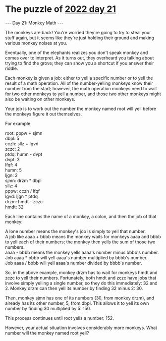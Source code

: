 # The puzzle of [2022 day 21](https://adventofcode.com/2022/day/21)

--- Day 21: Monkey Math ---

The monkeys are back! You're worried they're going to try to steal your stuff again, but it seems like they're just holding their ground and making various monkey noises at you.

Eventually, one of the elephants realizes you don't speak monkey and comes over to interpret. As it turns out, they overheard you talking about trying to find the grove; they can show you a shortcut if you answer their riddle.

Each monkey is given a job: either to yell a specific number or to yell the result of a math operation. All of the number-yelling monkeys know their number from the start; however, the math operation monkeys need to wait for two other monkeys to yell a number, and those two other monkeys might also be waiting on other monkeys.

Your job is to work out the number the monkey named root will yell before the monkeys figure it out themselves.

For example:

root: pppw + sjmn\
dbpl: 5\
cczh: sllz + lgvd\
zczc: 2\
ptdq: humn - dvpt\
dvpt: 3\
lfqf: 4\
humn: 5\
ljgn: 2\
sjmn: drzm * dbpl\
sllz: 4\
pppw: cczh / lfqf\
lgvd: ljgn * ptdq\
drzm: hmdt - zczc\
hmdt: 32

Each line contains the name of a monkey, a colon, and then the job of that monkey:

A lone number means the monkey's job is simply to yell that number.\
A job like aaaa + bbbb means the monkey waits for monkeys aaaa and bbbb to yell each of their numbers; the monkey then yells the sum of those two numbers.\
aaaa - bbbb means the monkey yells aaaa's number minus bbbb's number.\
Job aaaa * bbbb will yell aaaa's number multiplied by bbbb's number.\
Job aaaa / bbbb will yell aaaa's number divided by bbbb's number.

So, in the above example, monkey drzm has to wait for monkeys hmdt and zczc to yell their numbers. Fortunately, both hmdt and zczc have jobs that involve simply yelling a single number, so they do this immediately: 32 and 2. Monkey drzm can then yell its number by finding 32 minus 2: 30.

Then, monkey sjmn has one of its numbers (30, from monkey drzm), and already has its other number, 5, from dbpl. This allows it to yell its own number by finding 30 multiplied by 5: 150.

This process continues until root yells a number: 152.

However, your actual situation involves considerably more monkeys. What number will the monkey named root yell?